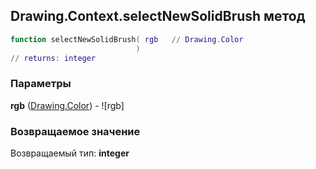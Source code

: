 ## Drawing.Context.selectNewSolidBrush метод


```lua
function selectNewSolidBrush( rgb   // Drawing.Color
                            )
// returns: integer
```


### Параметры

**rgb** ([Drawing.Color](../../Drawing/Color.md)) - ![rgb]

### Возвращаемое значение

Возвращаемый тип: **integer**

